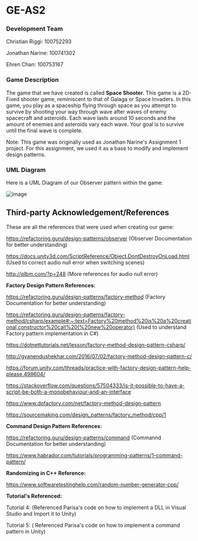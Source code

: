 # GE-AS2

### Development Team

Christian Riggi: 100752293

Jonathan Narine: 100741302

Ehren Chan: 100753167


### Game Description
The game that we have created is called **Space Shooter.** This game is a 2D-Fixed shooter game, reminiscent to that of Galaga or Space Invaders. In this game, you play as a spaceship flying through space as you attempt to survive by shooting your way through wave after waves of enemy spacecraft and asteroids. Each wave lasts around 10 seconds and the amount of enemies and asteroids vary each wave. Your goal is to survive until the final wave is complete. 

Note: This game was originally used as Jonathan Narine's Assignment 1 project. For this assignment, we used it as a base to modify and implement design patterns.

### UML Diagram
Here is a UML Diagram of our Observer pattern within the game:

![image](https://user-images.githubusercontent.com/56273491/138798047-3b7718c9-5d61-4e26-884b-47bf3c278d53.png)

## Third-party Acknowledgement/References

These are all the references that were used when creating our game:

https://refactoring.guru/design-patterns/observer (Observer Documentation for better understanding)

https://docs.unity3d.com/ScriptReference/Object.DontDestroyOnLoad.html (Used to correct audio null error when switching scenes)

http://plbm.com/?p=248 (More references for audio null error)

**Factory Design Pattern References:**

https://refactoring.guru/design-patterns/factory-method  (Factory Documentation for better understanding)

https://refactoring.guru/design-patterns/factory-method/csharp/example#:~:text=Factory%20method%20is%20a%20creational,constructor%20call%20(%20new%20operator) (Used to understand Factory pattern implementation in C#)

https://dotnettutorials.net/lesson/factory-method-design-pattern-csharp/

http://gyanendushekhar.com/2016/07/02/factory-method-design-pattern-c/

https://forum.unity.com/threads/practice-with-factory-design-pattern-help-please.498604/

https://stackoverflow.com/questions/57504333/is-it-possible-to-have-a-script-be-both-a-monobehaviour-and-an-interface

https://www.dofactory.com/net/factory-method-design-pattern

https://sourcemaking.com/design_patterns/factory_method/cpp/1

**Command Design Pattern References:**

https://refactoring.guru/design-patterns/command (Commannd Documentation for better understanding)

https://www.habrador.com/tutorials/programming-patterns/1-command-pattern/

**Randomizing in C++ Reference:**

https://www.softwaretestinghelp.com/random-number-generator-cpp/

**Tutorial's Referenced:**

Tutorial 4: (Referenced Parisa's code on how to implement a DLL in Visual Studio and Import it to Unity)

Tutorial 5: ( Referenced Parisa's code on how to implement a command pattern in Unity)

